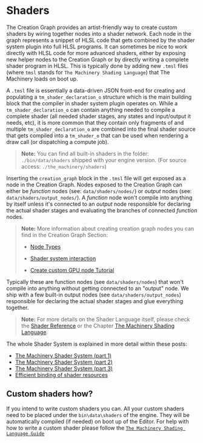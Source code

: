 # Shaders

The Creation Graph provides an artist-friendly way to create custom shaders by wiring together nodes into a shader network. Each node in the graph represents a snippet of HLSL code that gets combined by the shader system plugin into full HLSL programs. It can sometimes be nice to work directly with HLSL code for more advanced shaders, either by exposing new helper nodes to the Creation Graph or by directly writing a complete shader program in HLSL. This is typically done by adding new `.tmsl` files (where `tmsl` stands for `The Machinery Shading Language`) that The Machinery loads on boot up.

A `.tmsl` file is essentially a data-driven JSON front-end for creating and populating a `tm_shader_declaration_o` structure which is the main building block that the compiler in shader system plugin operates on. While a `tm_shader_declaration_o` can contain anything needed to compile a complete shader (all needed shader stages, any states and input/output it needs, etc), it is more common that they contain only fragments of and multiple `tm_shader_declaration_o` are combined into the final shader source that gets compiled into a `tm_shader_o` that can be used when rendering a draw call (or dispatching a compute job).



> **Note:** You can find all built-in shaders in the folder: `./bin/data/shaders` shipped with your engine version. (For source access: `./the_machinery/shaders`)



Inserting the `creation_graph` block in the `.tmsl` file will get exposed as a node in the Creation Graph. Nodes exposed to the Creation Graph can either be *function* nodes (see: `data/shaders/nodes/`) or *output* nodes (see: `data/shaders/output_nodes/`). A *function* node won't compile into anything by itself unless it's connected to an *output* node responsible for declaring the actual shader stages and evaluating the branches of connected *function* nodes.



>  **Note:** More information about creating creation graph nodes you can find in the Creation Graph Section:
>
> - [Node Types]({{the_machinery_book}}/creation_graphs/node_types.html)
>
> - [Shader system interaction]({{the_machinery_book}}/creation_graphs/shader_system.html)
>
> - [Create custom GPU node Tutorial]({{tutorials}}/creation_graph/custom_gpu_nodes.html)



Typically these are function nodes (see `data/shaders/nodes`) that won't compile into anything without getting connected to an "output" node. We ship with a few built-in output nodes (see `data/shaders/output_nodes`) responsible for declaring the actual shader stages and glue everything together. 

>  **Note:** For more details on the Shader Language itself, please check the [Shader Reference](https://ourmachinery.com/apidoc/doc/shader_system_reference.md.html) or the Chapter [The Machinery Shading Language]({{the_machinery_book}}graphics/the_machinery_shading_language.html).

The whole Shader System is explained in more detail within these posts:

- [The Machinery Shader System (part 1)](https://ourmachinery.com/post/the-machinery-shader-system-part-1/)
- [The Machinery Shader System (part 2)](https://ourmachinery.com/post/the-machinery-shader-system-part-2/)
- [The Machinery Shader System (part 3)](https://ourmachinery.com/post/the-machinery-shader-system-part-3/)
- [Efficient binding of shader resources](https://ourmachinery.com/post/efficient-binding-of-shader-resources/)



## Custom shaders how?

If you intend to write custom shaders you can. All your custom shaders need to be placed under the `bin\data\shaders` of the engine. They will be automatically compiled (if needed) on boot up of the Editor. For help with how to write a custom shader please follow the [`The Machinery Shading Language Guide`]({{the_machinery_book}}/graphics/the_machinery_shading_language.html)